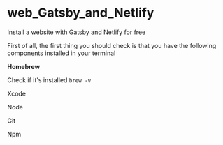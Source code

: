 # web_Gatsby_and_Netlify
Install a website with Gatsby and Netlify for free

First of all, the first thing you should check is that you have the following components installed in your terminal

**Homebrew**

Check if it's installed 
`brew -v`

Xcode

Node

Git

Npm
